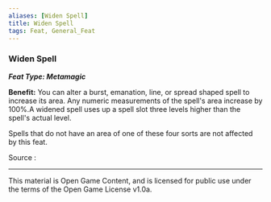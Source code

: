 ```yaml
---
aliases: [Widen Spell]
title: Widen Spell
tags: Feat, General_Feat
---
```

### Widen Spell 
***Feat Type: Metamagic***

**Benefit:** You can alter a burst, emanation, line, or spread shaped
spell to increase its area. Any numeric measurements of the spell's area
increase by 100%.A widened spell uses up a spell slot three levels
higher than the spell's actual level.

Spells that do not have an area of one of these four sorts are not
affected by this feat.


Source :

---

This material is Open Game Content, and is licensed for public use under
the terms of the Open Game License v1.0a.
